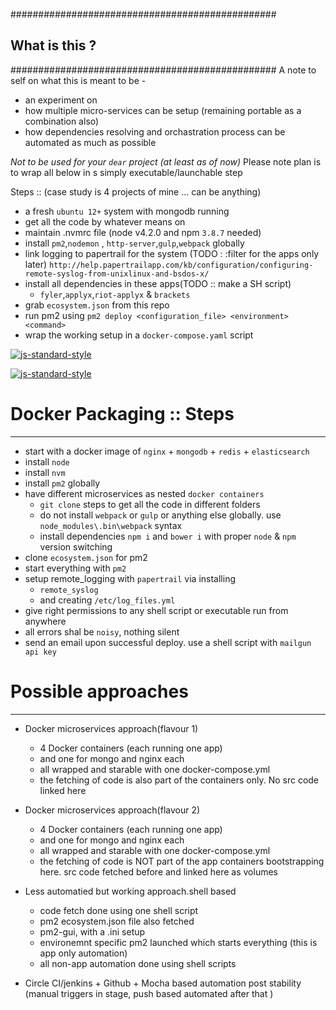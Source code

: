 ################################################
##            What is this ?                  ##
################################################
A note to self on what this is meant to be - 
- an experiment on 
- how multiple micro-services can be setup (remaining portable as a combination also)
- how dependencies resolving and orchastration process can be automated as much as possible

*Not to be used for your `dear` project (at least as of now)*
Please note plan is to wrap all below in s simply executable/launchable step


Steps :: (case study is 4 projects of mine ... can be anything)

- a fresh `ubuntu 12+` system with mongodb running
- get all the code by whatever means on 
- maintain .nvmrc file (node v4.2.0 and npm `3.8.7` needed) 
- install `pm2`,`nodemon` , `http-server`,`gulp`,`webpack` globally
- link logging to papertrail for the system (TODO : :filter for the apps only later)
	`http://help.papertrailapp.com/kb/configuration/configuring-remote-syslog-from-unixlinux-and-bsdos-x/`
- install all dependencies in these apps(TODO :: make a SH script)
	- `fyler`,`applyx`,`riot-applyx` & `brackets`
- grab `ecosystem.json` from this repo
- run pm2 using `pm2 deploy <configuration_file> <environment> <command>`
- wrap the working setup in a `docker-compose.yaml` script



[![js-standard-style](https://cdn.rawgit.com/feross/standard/master/badge.svg)](https://github.com/feross/standard)

[![js-standard-style](https://img.shields.io/badge/code%20style-standard-brightgreen.svg)](http://standardjs.com/)

# Docker Packaging :: Steps
---------------------------------------------------------------------------------------------------------------------
- start with a docker image of `nginx` + `mongodb` + `redis` + `elasticsearch`
- install `node`
- install `nvm` 
- install `pm2` globally
- have different microservices as nested `docker containers` 
	- `git clone` steps to get all the code in different folders
	- do not install `webpack` or `gulp` or anything else globally. use `node_modules\.bin\webpack` syntax
	- install dependencies `npm i` and  `bower i` with proper `node` & `npm` version switching
- clone `ecosystem.json` for pm2
- start everything with `pm2`
- setup remote_logging with `papertrail` via installing 
	- `remote_syslog` 
	- and creating `/etc/log_files.yml`
- give right permissions to any shell script or executable run from anywhere
- all errors shal be `noisy`, nothing silent
- send an email upon successful deploy. use a shell script with `mailgun api key`


# Possible approaches
---------------------------------------------------------------------------------------------------------------------
- Docker microservices approach(flavour 1)
	- 4 Docker containers (each running one app) 
	- and one for mongo and nginx each 
	- all wrapped and starable with one docker-compose.yml
	- the fetching of code is also part of the containers only. No src code linked here
- Docker microservices approach(flavour 2)
	- 4 Docker containers (each running one app) 
	- and one for mongo and nginx each 
	- all wrapped and starable with one docker-compose.yml
	- the fetching of code is NOT part of the app containers bootstrapping here. src code fetched before and linked here as volumes
- Less automatied but working approach.shell based
	- code fetch done using one shell script 
	- pm2 ecosystem.json file also fetched
	- pm2-gui, with a .ini setup
	- environemnt specific pm2 launched which starts everything (this is app only automation)
	- all non-app automation done using shell scripts


- Circle CI/jenkins + Github + Mocha based automation post stability (manual triggers in stage, push based automated after that )

